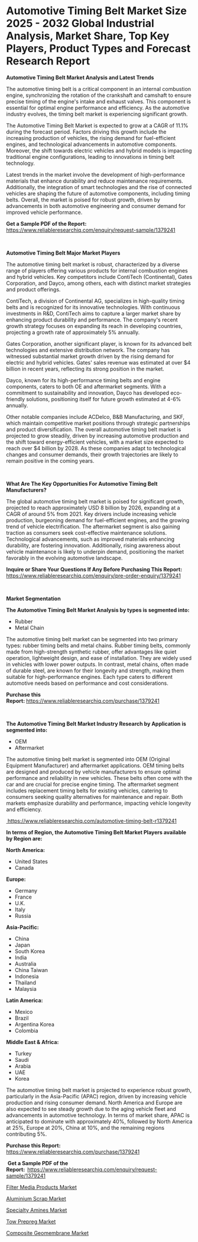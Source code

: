 <p><h1>Automotive Timing Belt Market Size 2025 - 2032 Global Industrial Analysis, Market Share, Top Key Players, Product Types and Forecast Research Report</h1></p><p><strong>Automotive Timing Belt Market Analysis and Latest Trends</strong></p>
<p><p>The automotive timing belt is a critical component in an internal combustion engine, synchronizing the rotation of the crankshaft and camshaft to ensure precise timing of the engine's intake and exhaust valves. This component is essential for optimal engine performance and efficiency. As the automotive industry evolves, the timing belt market is experiencing significant growth.</p><p>The Automotive Timing Belt Market is expected to grow at a CAGR of 11.1% during the forecast period. Factors driving this growth include the increasing production of vehicles, the rising demand for fuel-efficient engines, and technological advancements in automotive components. Moreover, the shift towards electric vehicles and hybrid models is impacting traditional engine configurations, leading to innovations in timing belt technology. </p><p>Latest trends in the market involve the development of high-performance materials that enhance durability and reduce maintenance requirements. Additionally, the integration of smart technologies and the rise of connected vehicles are shaping the future of automotive components, including timing belts. Overall, the market is poised for robust growth, driven by advancements in both automotive engineering and consumer demand for improved vehicle performance.</p></p>
<p><strong>Get a Sample PDF of the Report:&nbsp;</strong> <a href="https://www.reliableresearchiq.com/enquiry/request-sample/1379241?utm_campaign=1088&utm_medium=2&utm_source=Github&utm_content=ia&utm_term=30012025&utm_id=automotive-timing-belt">https://www.reliableresearchiq.com/enquiry/request-sample/1379241</a></p>
<p>&nbsp;</p>
<p><strong>Automotive Timing Belt Major Market Players</strong></p>
<p><p>The automotive timing belt market is robust, characterized by a diverse range of players offering various products for internal combustion engines and hybrid vehicles. Key competitors include ContiTech (Continental), Gates Corporation, and Dayco, among others, each with distinct market strategies and product offerings. </p><p>ContiTech, a division of Continental AG, specializes in high-quality timing belts and is recognized for its innovative technologies. With continuous investments in R&D, ContiTech aims to capture a larger market share by enhancing product durability and performance. The company's recent growth strategy focuses on expanding its reach in developing countries, projecting a growth rate of approximately 5% annually.</p><p>Gates Corporation, another significant player, is known for its advanced belt technologies and extensive distribution network. The company has witnessed substantial market growth driven by the rising demand for electric and hybrid vehicles. Gates' sales revenue was estimated at over $4 billion in recent years, reflecting its strong position in the market.</p><p>Dayco, known for its high-performance timing belts and engine components, caters to both OE and aftermarket segments. With a commitment to sustainability and innovation, Dayco has developed eco-friendly solutions, positioning itself for future growth estimated at 4-6% annually.</p><p>Other notable companies include ACDelco, B&B Manufacturing, and SKF, which maintain competitive market positions through strategic partnerships and product diversification. The overall automotive timing belt market is projected to grow steadily, driven by increasing automotive production and the shift toward energy-efficient vehicles, with a market size expected to reach over $4 billion by 2028. As these companies adapt to technological changes and consumer demands, their growth trajectories are likely to remain positive in the coming years.</p></p>
<p>&nbsp;</p>
<p><strong>What Are The Key Opportunities For Automotive Timing Belt Manufacturers?</strong></p>
<p><p>The global automotive timing belt market is poised for significant growth, projected to reach approximately USD 8 billion by 2026, expanding at a CAGR of around 5% from 2021. Key drivers include increasing vehicle production, burgeoning demand for fuel-efficient engines, and the growing trend of vehicle electrification. The aftermarket segment is also gaining traction as consumers seek cost-effective maintenance solutions. Technological advancements, such as improved materials enhancing durability, are fostering innovation. Additionally, rising awareness about vehicle maintenance is likely to underpin demand, positioning the market favorably in the evolving automotive landscape.</p></p>
<p><strong>Inquire or Share Your Questions If Any Before Purchasing This Report:</strong> <a href="https://www.reliableresearchiq.com/enquiry/pre-order-enquiry/1379241?utm_campaign=1088&utm_medium=2&utm_source=Github&utm_content=ia&utm_term=30012025&utm_id=automotive-timing-belt">https://www.reliableresearchiq.com/enquiry/pre-order-enquiry/1379241</a></p>
<p>&nbsp;</p>
<p><strong>Market Segmentation</strong></p>
<p><strong>The Automotive Timing Belt Market Analysis by types is segmented into:</strong></p>
<p><ul><li>Rubber</li><li>Metal Chain</li></ul></p>
<p><p>The automotive timing belt market can be segmented into two primary types: rubber timing belts and metal chains. Rubber timing belts, commonly made from high-strength synthetic rubber, offer advantages like quiet operation, lightweight design, and ease of installation. They are widely used in vehicles with lower power outputs. In contrast, metal chains, often made of durable steel, are known for their longevity and strength, making them suitable for high-performance engines. Each type caters to different automotive needs based on performance and cost considerations.</p></p>
<p><strong>Purchase this Report:&nbsp;</strong><a href="https://www.reliableresearchiq.com/purchase/1379241?utm_campaign=1088&utm_medium=2&utm_source=Github&utm_content=ia&utm_term=30012025&utm_id=automotive-timing-belt">https://www.reliableresearchiq.com/purchase/1379241</a></p>
<p>&nbsp;</p>
<p><strong>The Automotive Timing Belt Market Industry Research by Application is segmented into:</strong></p>
<p><ul><li>OEM</li><li>Aftermarket</li></ul></p>
<p><p>The automotive timing belt market is segmented into OEM (Original Equipment Manufacturer) and aftermarket applications. OEM timing belts are designed and produced by vehicle manufacturers to ensure optimal performance and reliability in new vehicles. These belts often come with the car and are crucial for precise engine timing. The aftermarket segment includes replacement timing belts for existing vehicles, catering to consumers seeking quality alternatives for maintenance and repair. Both markets emphasize durability and performance, impacting vehicle longevity and efficiency.</p></p>
<p><a href="https://www.reliableresearchiq.com/automotive-timing-belt-r1379241?utm_campaign=1088&utm_medium=2&utm_source=Github&utm_content=ia&utm_term=30012025&utm_id=automotive-timing-belt">&nbsp;https://www.reliableresearchiq.com/automotive-timing-belt-r1379241</a></p>
<p><strong>In terms of Region, the Automotive Timing Belt Market Players available by Region are:</strong></p>
<p>
    <p> <strong> North America: </strong>
        <ul>
            <li>United States</li>
            <li>Canada</li>
        </ul>
        </p> 
    <p> <strong> Europe: </strong>
        <ul>
            <li>Germany</li>
            <li>France</li>
            <li>U.K.</li>
            <li>Italy</li>
            <li>Russia</li>
        </ul>
        </p> 
    <p> <strong> Asia-Pacific: </strong>
        <ul>
            <li>China</li>
            <li>Japan</li>
            <li>South Korea</li>
            <li>India</li>
            <li>Australia</li>
            <li>China Taiwan</li>
            <li>Indonesia</li>
            <li>Thailand</li>
            <li>Malaysia</li>
        </ul>
        </p> 
    <p> <strong> Latin America: </strong>
        <ul>
            <li>Mexico</li>
            <li>Brazil</li>
            <li>Argentina Korea</li>
            <li>Colombia</li>
        </ul>
        </p> 
    <p> <strong> Middle East & Africa: </strong>
        <ul>
            <li>Turkey</li>
            <li>Saudi</li>
            <li>Arabia</li>
            <li>UAE</li>
            <li>Korea</li>
        </ul>
    </p>
    </p>
<p><p>The automotive timing belt market is projected to experience robust growth, particularly in the Asia-Pacific (APAC) region, driven by increasing vehicle production and rising consumer demand. North America and Europe are also expected to see steady growth due to the aging vehicle fleet and advancements in automotive technology. In terms of market share, APAC is anticipated to dominate with approximately 40%, followed by North America at 25%, Europe at 20%, China at 10%, and the remaining regions contributing 5%.</p></p>
<p><strong>Purchase this Report: </strong><a href="https://www.reliableresearchiq.com/purchase/1379241?utm_campaign=1088&utm_medium=2&utm_source=Github&utm_content=ia&utm_term=30012025&utm_id=automotive-timing-belt">https://www.reliableresearchiq.com/purchase/1379241</a></p>
<p>&nbsp;<strong>Get a Sample PDF of the Report:&nbsp;&nbsp;</strong><a href="https://www.reliableresearchiq.com/enquiry/request-sample/1379241?utm_campaign=1088&utm_medium=2&utm_source=Github&utm_content=ia&utm_term=30012025&utm_id=automotive-timing-belt">https://www.reliableresearchiq.com/enquiry/request-sample/1379241</a></p>
<p><strong></strong></p>
<p><p><a href="https://github.com/slmagaddam/Market-Research-Report-List-1/blob/main/filter-media-products-market.md?utm_campaign=1088&utm_medium=2&utm_source=Github&utm_content=ia&utm_term=30012025&utm_id=automotive-timing-belt">Filter Media Products Market</a></p><p><a href="https://github.com/Krish2023na/Market-Research-Report-List-7/blob/main/aluminium-scrap-market.md?utm_campaign=1088&utm_medium=2&utm_source=Github&utm_content=ia&utm_term=30012025&utm_id=automotive-timing-belt">Aluminium Scrap Market</a></p><p><a href="https://github.com/RickHolmes3/Market-Research-Report-List-7/blob/main/specialty-amines-market.md?utm_campaign=1088&utm_medium=2&utm_source=Github&utm_content=ia&utm_term=30012025&utm_id=automotive-timing-belt">Specialty Amines Market</a></p><p><a href="https://github.com/bmorecock/Market-Research-Report-List-5/blob/main/tow-prepreg-market.md?utm_campaign=1088&utm_medium=2&utm_source=Github&utm_content=ia&utm_term=30012025&utm_id=automotive-timing-belt">Tow Prepreg Market</a></p><p><a href="https://github.com/iroldilom/Market-Research-Report-List-1/blob/main/composite-geomembrane-market.md?utm_campaign=1088&utm_medium=2&utm_source=Github&utm_content=ia&utm_term=30012025&utm_id=automotive-timing-belt">Composite Geomembrane Market</a></p></p>